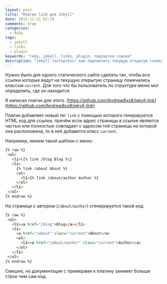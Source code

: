 ```yaml
---
layout: post
title: "Плагин link для Jekyll"
date: 2012-12-21 01:19
comments: true
categories:
  - Ruby
tags:
  - jekyll
  - links
  - plugin
keywords: "ruby, jekyll, links, plugin, подсветка ссылок"
description: "Jekyll (octopress) как подсветить текущую открытую ссылку"
---
```


Нужно было для одного статического сайта сделать так, чтобы все ссылки
которые ведут на текущую открытую страницу помечались классом `current`.
Для того что бы пользователь по структуре меню мог определить, где он
находится.

Я написал плагин для этого. [https://github.com/Andrew8xx8/jekyll-link](https://github.com/Andrew8xx8/jekyll-link)

<!-- more -->

Плагин добавляет новый тег `link` с помощью которого генерируется HTML
код для ссылки, причём если адрес страницы в ссылке является частью или
полностью совпадает с адресом той страницы на которой она расположена,
то в неё добавится класс `current`.

Например, имеем такой шаблон с меню:

```html
{% raw %}
 <ul>
   <li>\{% link /blog Blog %\}
   <li>
     {% link /about About %}
     <ul>
       <li>{% link /about/author Author %}
     </ul>
   </li>
 </ul>
{% endraw %}
```

На странице с автором (`/about/author`) сгенерируется такой код:

```html
{% raw %}
 <ul>
   <li><a href="/blog">Blog</a></li>
   <li>
     <a href="/about" class="current">About</a>
     <ul>
       <li><a href="/about/author" class="current">Author</a>
     </ul>
   </li>
 </ul>
{% endraw %}
```

Смешно, но документация с примерами к плагину занимет больше строк чем сам код.
